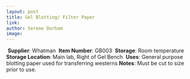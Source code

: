 ```yaml
---
layout: post 
title: Gel Blotting/ Filter Paper
link: 
author: Serene Durham
image: 
---
```

​
**Supplier**: Whatman 
​
**Item Number**: GB003
​
**Storage**: Room temperature
​
**Storage Location**: Main lab, Right of Gel Bench
​
**Uses**: General purpose blotting paper used for transferring westerns 
​
**Notes**: Must be cut to size prior to use. 